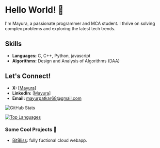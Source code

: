# Hello World! 👋

I'm Mayura, a passionate programmer and MCA student. I thrive on solving complex problems and exploring the latest tech trends.

## Skills
- **Languages:** C, C++, Python, javascript
- **Algorithms:** Design and Analysis of Algorithms (DAA)

## Let's Connect!
- **X:** [[Mayura](https://x.com/mayurpatkar68?t=x81TllvAZ9pmkAUm9z53ag&s=08)]
- **LinkedIn:** [[Mayura](https://www.linkedin.com/in/mayura-patkar/)]
- **Email:** mayurpatkar68@gmail.com

![GitHub Stats](https://github-readme-stats.vercel.app/api?username=Mayura01&show_icons=true&theme=radical)

[![Top Languages](https://github-readme-stats.vercel.app/api/top-langs/?username=Mayura01&layout=compact&theme=radical)](https://github.com/Mayura01)

### Some Cool Projects 🚀
- [BitBliss](link): fully fuctional cloud webapp.
